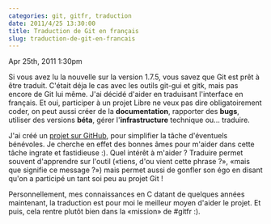 ```yaml
---
categories: git, gitfr, traduction
date: 2011/4/25 13:30:00
title: Traduction de Git en français
slug: traduction-de-git-en-francais
---
```

Apr 25th, 2011 1:30pm

Si vous avez lu la nouvelle sur la version 1.7.5, vous savez que Git est prêt à être traduit. C'était déja le cas avec les outils git-gui et gitk, mais pas encore de Git lui même.  J'ai décidé d'aider en traduisant l'interface en français. Et oui, participer à un projet Libre ne veux pas dire obligatoirement coder, on peut aussi créer de la **documentation**, rapporter des **bugs**, utiliser des versions **béta**, gérer l'**infrastructure** technique ou... traduire.

J'ai créé un [projet sur GitHub](https://github.com/sdouche/git-french-translation/), pour simplifier la tâche d'éventuels bénévoles. Je cherche en effet des bonnes âmes pour m'aider dans cette tâche ingrate et fastidieuse :). Quel intérêt à m'aider ? Traduire permet souvent d'apprendre sur l'outil («tiens, d'ou vient cette phrase ?», «mais que signifie ce message ?») mais permet aussi de gonfler son égo en disant qu'on a participé un tant soi peu au projet Git !

Personnellement, mes connaissances en C datant de quelques années maintenant, la traduction est pour moi le meilleur moyen d'aider le projet. Et puis, cela rentre plutôt bien dans la «mission» de #gitfr :).
